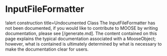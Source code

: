 <!-- MOOSE Documentation Stub: Remove this when content is added. -->

# InputFileFormatter

!alert construction title=Undocumented Class
The InputFileFormatter has not been documented, if you would like to contribute to MOOSE by
writing documentation, please see [/generate.md]. The content contained on this page explains
the typical documentation associated with a MooseObject; however, what is contained is ultimately
determined by what is necessary to make the documentation clear for users.
